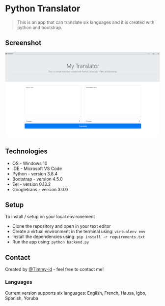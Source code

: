 # Python Translator
> This is an app that can translate six languages and it is created with python and bootstrap.

## Screenshot
![App screenshot](./img/translator.PNG)

## Technologies
* OS - Windows 10
* IDE - Microsoft VS Code
* Python - version 3.8.4
* Bootstrap - version 4.5.0
* Eel - version 0.13.2
* Googletrans - version 3.0.0

## Setup
To install / setup on your local environement
* Clone the repository and open in your text editor
* Create a virtual environment in the terminal using:
`virtualenv env
`
* Install the dependencies using:
`pip install -r requirements.txt
`
* Run the app using:
`python backend.py
`
## Contact
Created by [@Timmy-id](https://www.github.com/) - feel free to contact me!

### Languages
Current version supports six languages:
English, French, Hausa, Igbo, Spanish, Yoruba
